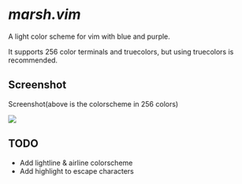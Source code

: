 # <i>marsh.vim</i>

A light color scheme for vim with blue and purple.

It supports 256 color terminals and truecolors, but using truecolors is recommended.

## Screenshot

Screenshot(above is the colorscheme in 256 colors)

<img src="https://i.postimg.cc/k4VF33Kx/screenshot.png"></img>

## TODO

- Add lightline & airline colorscheme
- Add highlight to escape characters
